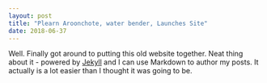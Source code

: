 ```yaml
---
layout: post
title: "Plearn Aroonchote, water bender, Launches Site"
date: 2018-06-37
---
```


Well. Finally got around to putting this old website together. Neat thing about it - powered by [Jekyll](http://jekyllrb.com) and I can use Markdown to author my posts. It actually is a lot easier than I thought it was going to be.
